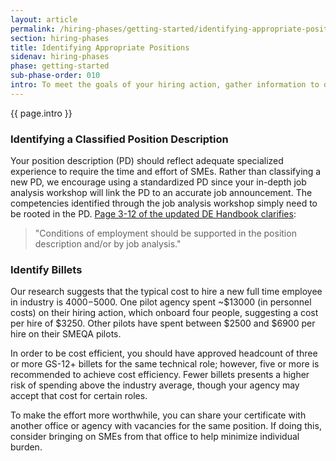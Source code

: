 ```yaml
---
layout: article
permalink: /hiring-phases/getting-started/identifying-appropriate-positions/
section: hiring-phases
title: Identifying Appropriate Positions
sidenav: hiring-phases
phase: getting-started
sub-phase-order: 010
intro: To meet the goals of your hiring action, gather information to drive your decisions and identify individuals to fill key roles for the duration of the action.
---
```


<p class="usa-intro">
  {{ page.intro }}
</p>

### Identifying a Classified Position Description

Your position description (PD) should reflect adequate specialized experience to require the time and effort of SMEs. Rather than classifying a new PD, we encourage using a standardized PD since your in-depth job analysis workshop will link the PD to an accurate job announcement. The competencies identified through the job analysis workshop simply need to be rooted in the PD. <a href="https://www.opm.gov/policy-data-oversight/hiring-information/competitive-hiring/deo_handbook.pdf">Page 3-12 of the updated DE Handbook clarifies</a>:

<blockquote>"Conditions of employment should be supported in the position description and/or by job analysis."</blockquote>


### Identify Billets

Our research suggests that the typical cost to hire a new full time employee in industry is $4000-$5000. One pilot agency spent ~$13000 (in personnel costs) on their hiring action, which onboard four people, suggesting a cost per hire of $3250. Other pilots have spent between $2500 and $6900 per hire on their SMEQA pilots.

In order to be cost efficient, you should have approved headcount of three or more GS-12+ billets for the same technical role; however, five or more is recommended to achieve cost efficiency. Fewer billets presents a higher risk of spending above the industry average, though your agency may accept that cost for certain roles.

To make the effort more worthwhile, you can share your certificate with another office or agency with vacancies for the same position. If doing this, consider bringing on SMEs from that office to help minimize individual burden.
